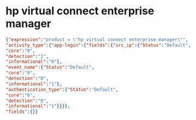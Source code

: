hp virtual connect enterprise manager
=====================================

```JSON
{"expression":"product = \"hp virtual connect enterprise manager\"",
"activity_type":{"app-login":{"fields":{"src_ip":{"Status":"Default",
"core":"0",
"detection":"1",
"informational":"0"},
"event_name":{"Status":"Default",
"core":"0",
"detection":"0",
"informational":"1"},
"authentication_type":{"Status":"Default",
"core":"0",
"detection":"0",
"informational":"1"}}}},
"fields":{}}
```